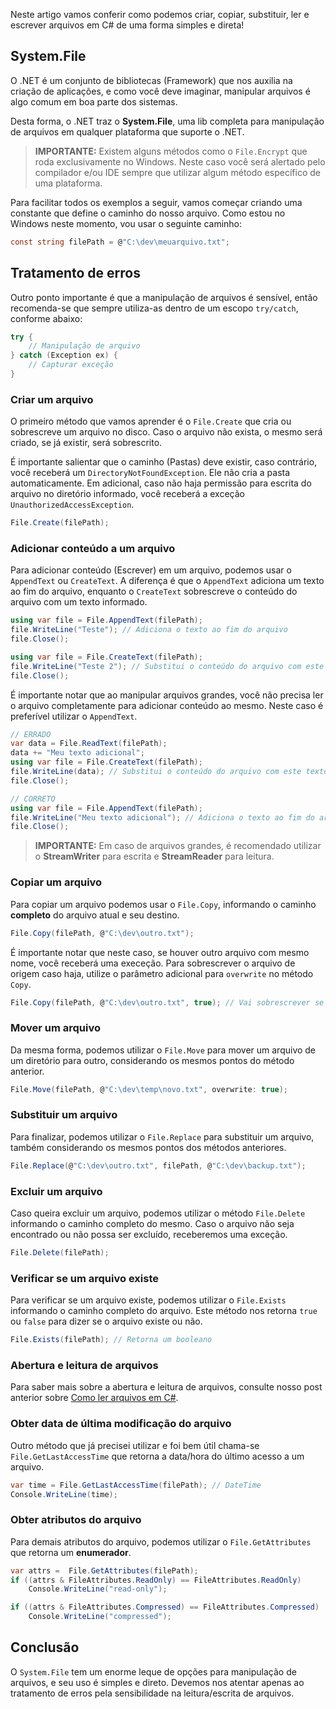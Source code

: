 Neste artigo vamos conferir como podemos criar, copiar, substituir, ler e escrever arquivos em C# de uma forma simples e direta!

## System.File
O .NET é um conjunto de bibliotecas (Framework) que nos auxilia na criação de aplicações, e como você deve imaginar, manipular arquivos é algo comum em boa parte dos sistemas.

Desta forma, o .NET traz o **System.File**, uma lib completa para manipulação de arquivos em qualquer plataforma que suporte o .NET.

> **IMPORTANTE:** Existem alguns métodos como o `File.Encrypt` que roda exclusivamente no Windows. Neste caso você será alertado pelo compilador e/ou IDE sempre que utilizar algum método específico de uma plataforma.

Para facilitar todos os exemplos a seguir, vamos começar criando uma constante que define o caminho do nosso arquivo. Como estou no Windows neste momento, vou usar o seguinte caminho:

```csharp
const string filePath = @"C:\dev\meuarquivo.txt";
```

## Tratamento de erros
Outro ponto importante é que a manipulação de arquivos é sensível, então recomenda-se que sempre utiliza-as dentro de um escopo `try/catch`, conforme abaixo:

```csharp
try {
    // Manipulação de arquivo
} catch (Exception ex) {
    // Capturar exceção
}
```

### Criar um arquivo
O primeiro método que vamos aprender é o `File.Create` que cria ou sobrescreve um arquivo no disco. Caso o arquivo não exista, o mesmo será criado, se já existir, será sobrescrito.

É importante salientar que o caminho (Pastas) deve existir, caso contrário, você receberá um `DirectoryNotFoundException`. Ele não cria a pasta automaticamente. Em adicional, caso não haja permissão para escrita do arquivo no diretório informado, você receberá a exceção `UnauthorizedAccessException`.

```csharp
File.Create(filePath);
```

### Adicionar conteúdo a um arquivo
Para adicionar conteúdo (Escrever) em um arquivo, podemos usar o `AppendText` ou `CreateText`. A diferença é que o `AppendText` adiciona um texto ao fim do arquivo, enquanto o `CreateText` sobrescreve o conteúdo do arquivo com um texto informado.

```csharp
using var file = File.AppendText(filePath);
file.WriteLine("Teste"); // Adiciona o texto ao fim do arquivo
file.Close();

using var file = File.CreateText(filePath);
file.WriteLine("Teste 2"); // Substitui o conteúdo do arquivo com este texto
file.Close();
```

É importante notar que ao manipular arquivos grandes, você não precisa ler o arquivo completamente para adicionar conteúdo ao mesmo. Neste caso é preferível utilizar o `AppendText`.

```csharp
// ERRADO 
var data = File.ReadText(filePath);
data += "Meu texto adicional";
using var file = File.CreateText(filePath);
file.WriteLine(data); // Substitui o conteúdo do arquivo com este texto
file.Close();

// CORRETO
using var file = File.AppendText(filePath);
file.WriteLine("Meu texto adicional"); // Adiciona o texto ao fim do arquivo
file.Close();
```

> **IMPORTANTE:** Em caso de arquivos grandes, é recomendado utilizar o **StreamWriter** para escrita e **StreamReader** para leitura.

### Copiar um arquivo
Para copiar um arquivo podemos usar o `File.Copy`, informando o caminho **completo** do arquivo atual e seu destino.

```csharp
File.Copy(filePath, @"C:\dev\outro.txt");
``` 
É importante notar que neste caso, se houver outro arquivo com mesmo nome, você receberá uma execeção. Para sobrescrever o arquivo de origem caso haja, utilize o parâmetro adicional para `overwrite` no método `Copy`.

```csharp
File.Copy(filePath, @"C:\dev\outro.txt", true); // Vai sobrescrever se precisar
``` 
### Mover um arquivo
Da mesma forma, podemos utilizar o `File.Move` para mover um arquivo de um diretório para outro, considerando os mesmos pontos do método anterior.

```csharp
File.Move(filePath, @"C:\dev\temp\novo.txt", overwrite: true);
```

### Substituir um arquivo
Para finalizar, podemos utilizar o `File.Replace` para substituir um arquivo, também considerando os mesmos pontos dos métodos anteriores.

```csharp
File.Replace(@"C:\dev\outro.txt", filePath, @"C:\dev\backup.txt");
```

### Excluir um arquivo
Caso queira excluir um arquivo, podemos utilizar o método `File.Delete` informando o caminho completo do mesmo. Caso o arquivo não seja encontrado ou não possa ser excluído, receberemos uma exceção.

```csharp
File.Delete(filePath);
```

### Verificar se um arquivo existe
Para verificar se um arquivo existe, podemos utilizar o `File.Exists` informando o caminho completo do arquivo. Este método nos retorna `true` ou `false` para dizer se o arquivo existe ou não.

```csharp
File.Exists(filePath); // Retorna um booleano
```

### Abertura e leitura de arquivos

Para saber mais sobre a abertura e leitura de arquivos, consulte nosso post anterior sobre [Como ler arquivos em C#](https://balta.io/blog/lendo-arquivos-em-csharp).

### Obter data de última modificação do arquivo
Outro método que já precisei utilizar e foi bem útil chama-se `File.GetLastAccessTime` que retorna a data/hora do último acesso a um arquivo.

```csharp
var time = File.GetLastAccessTime(filePath); // DateTime
Console.WriteLine(time);
```

### Obter atributos do arquivo
Para demais atributos do arquivo, podemos utilizar o `File.GetAttributes` que retorna um **enumerador**.

```csharp
var attrs =  File.GetAttributes(filePath);
if ((attrs & FileAttributes.ReadOnly) == FileAttributes.ReadOnly)
    Console.WriteLine("read-only");

if ((attrs & FileAttributes.Compressed) == FileAttributes.Compressed)
    Console.WriteLine("compressed");
```

## Conclusão
O `System.File` tem um enorme leque de opções para manipulação de arquivos, e seu uso é simples e direto. Devemos nos atentar apenas ao tratamento de erros pela sensibilidade na leitura/escrita de arquivos.